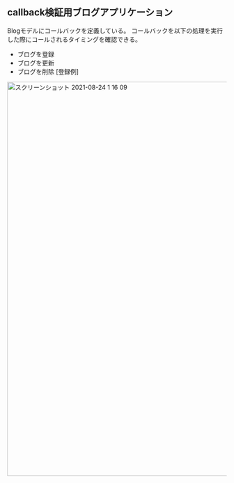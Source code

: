 ## callback検証用ブログアプリケーション
Blogモデルにコールバックを定義している。
コールバックを以下の処理を実行した際にコールされるタイミングを確認できる。
- ブログを登録
- ブログを更新
- ブログを削除
[登録例]
<img width="905" alt="スクリーンショット 2021-08-24 1 16 09" src="https://user-images.githubusercontent.com/56471454/130481744-29900431-33d7-4601-adfc-8530600400c2.png">

